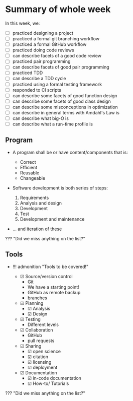 # Summary of whole week

In this week, we:

- [ ] practiced designing a project
- [ ] practiced a formal git branching workflow
- [ ] practiced a formal GitHub workflow
- [ ] practiced doing code reviews
- [ ] can describe facets of a good code review
- [ ] practiced pair programming
- [ ] can describe facets of good pair programming
- [ ] practiced TDD
- [ ] can describe a TDD cycle
- [ ] practiced using a formal testing framework
- [ ] responded to CI scripts
- [ ] can describe some facets of good function design
- [ ] can describe some facets of good class design
- [ ] can describe some misconceptions in optimization
- [ ] can describe in general terms with Amdahl's Law is
- [ ] can describe what big-O is
- [ ] can describe what a run-time profile is

## Program

- A program shall be or have content/components that is:
    - Correct
    - Efficient
    - Reusable
    - Changeable

- Software development is both series of steps:

    1. Requirements
    2. Analysis and design
    3. Development
    4. Test
    5. Development and maintenance
 
- ... and iteration of these

??? "Did we miss anything on the list?"

## Tools

- !!! admonition "Tools to be covered!"

    - &#9745; Source/version control
        - Git
        - We have a starting point!
        - GitHub as remote backup
        - branches
    - &#9745; Planning
        - &#9745; Analysis
        - &#9745; Design
    - &#9745; Testing
        - Different levels
    - &#9745; Collaboration
        - GitHub
        - pull requests
    - &#9745; Sharing
        - &#9745; open science
        - &#9745; citation
        - &#9745; licensing
        - &#9745; deployment
    - &#9745; Documentation
        - &#9745; in-code documentation
        - &#9745; How-to/ Tutorials


??? "Did we miss anything on the list?"
